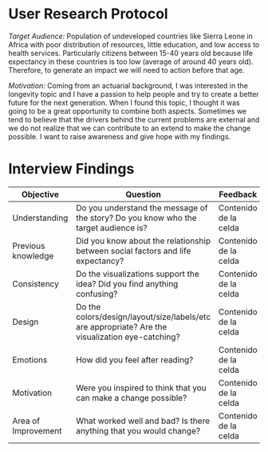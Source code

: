 # User Research Protocol

*Target Audience:*
Population of undeveloped countries like Sierra Leone in Africa with poor distribution of resources, little education, and low access to health services. Particularly citizens between 15-40 years old because life expectancy in these countries is too low (average of around 40 years old). Therefore, to generate an impact we will need to action before that age.

*Motivation:* 
Coming from an actuarial background, I was interested in the longevity topic and I have a passion to help people and try to create a better future for the next generation. When I found this topic, I thought it was going to be a great opportunity to combine both aspects. Sometimes we tend to believe that the drivers behind the current problems are external and we do not realize that we can contribute to an extend to make the change possible. I want to raise awareness and give hope with my findings.

# Interview Findings


| Objective     | Question      | Feedback      |
| ------------- | ------------- | ------------- |
| Understanding  | Do you understand the message of the story? Do you know who the target audience is?  | Contenido de la celda  |
| Previous knowledge  | Did you know about the relationship between social factors and life expectancy?  | Contenido de la celda  |
| Consistency  | Do the visualizations support the idea? Did you find anything confusing?  | Contenido de la celda  |
| Design  | Do the colors/design/layout/size/labels/etc are appropriate? Are the visualization eye-catching?  | Contenido de la celda  |
| Emotions  | How did you feel after reading?   | Contenido de la celda  |
| Motivation  | Were you inspired to think that you can make a change possible?  | Contenido de la celda  |
| Area of Improvement | What worked well and bad? Is there anything that you would change?  | Contenido de la celda  |
